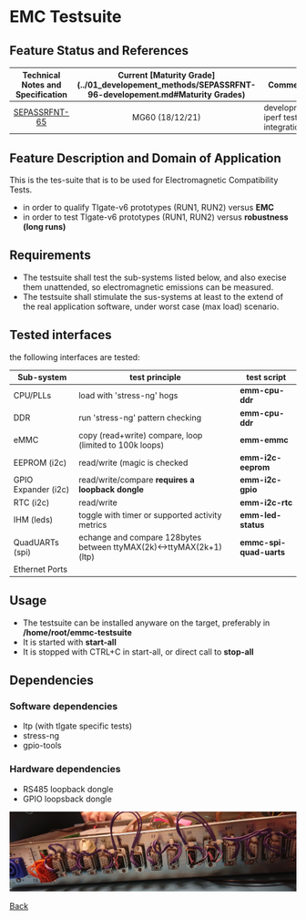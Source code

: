 # EMC Testsuite

## Feature Status and References

| Technical Notes and Specification | Current [Maturity Grade](../01_developement_methods/SEPASSRFNT-96-developement.md#Maturity Grades)| Comments |
| :---: | :---: | --- |
|[SEPASSRFNT-65](https://jira.open-groupe.com/browse/SEPASSRFNT-65) | MG60 (18/12/21) | development: iperf test integration |


## Feature Description and Domain of Application

This is the tes-suite that is to be used for Electromagnetic Compatibility Tests.

* in order to qualify Tlgate-v6 prototypes (RUN1, RUN2) versus **EMC**
* in order to test Tlgate-v6 prototypes (RUN1, RUN2) versus **robustness (long runs)**

## Requirements

* The testsuite shall test the sub-systems listed below, and also execise them unattended, so electromagnetic emissions can be measured.
* The testsuite shall stimulate the sus-systems at least to the extend of the real application software, under worst case (max load) scenario.

## Tested interfaces

the following interfaces are tested:

| Sub-system | test principle | test script |
| --- | -------- | ------ |
| CPU/PLLs | load with 'stress-ng' hogs | **emm-cpu-ddr** |
| DDR | run 'stress-ng' pattern checking | **emm-cpu-ddr** |
| eMMC | copy (read+write) compare, loop (limited to 100k loops) | **emm-emmc** |
| EEPROM (i2c) | read/write (magic is checked | **emm-i2c-eeprom** |
| GPIO Expander (i2c) | read/write/compare **requires a loopback dongle** | **emm-i2c-gpio** |
| RTC (i2c) | read/write | **emm-i2c-rtc** |
| IHM (leds) | toggle with timer or supported activity metrics | **emm-led-status** |
| QuadUARTs (spi) | echange and compare 128bytes between ttyMAX(2k)<->ttyMAX(2k+1) (ltp) | **emmc-spi-quad-uarts** |
| Ethernet Ports | | |


## Usage

* The testsuite can be installed anyware on the target, preferably in **/home/root/emmc-testsuite**
* It is started with **start-all**
* It is stopped with CTRL+C in start-all, or direct call to **stop-all**

## Dependencies

### Software dependencies

* ltp (with tlgate specific tests)
* stress-ng
* gpio-tools

### Hardware dependencies

* RS485 loopback dongle
* GPIO loopsback dongle

![loopback dongles in place](../images/emc-setup.jpg)

[Back](toc.md)
